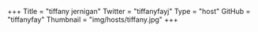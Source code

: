 +++
Title = "tiffany jernigan"
Twitter = "tiffanyfayj"
Type = "host"
GitHub = "tiffanyfay"
Thumbnail = "img/hosts/tiffany.jpg"
+++

<insert bio here :3>
